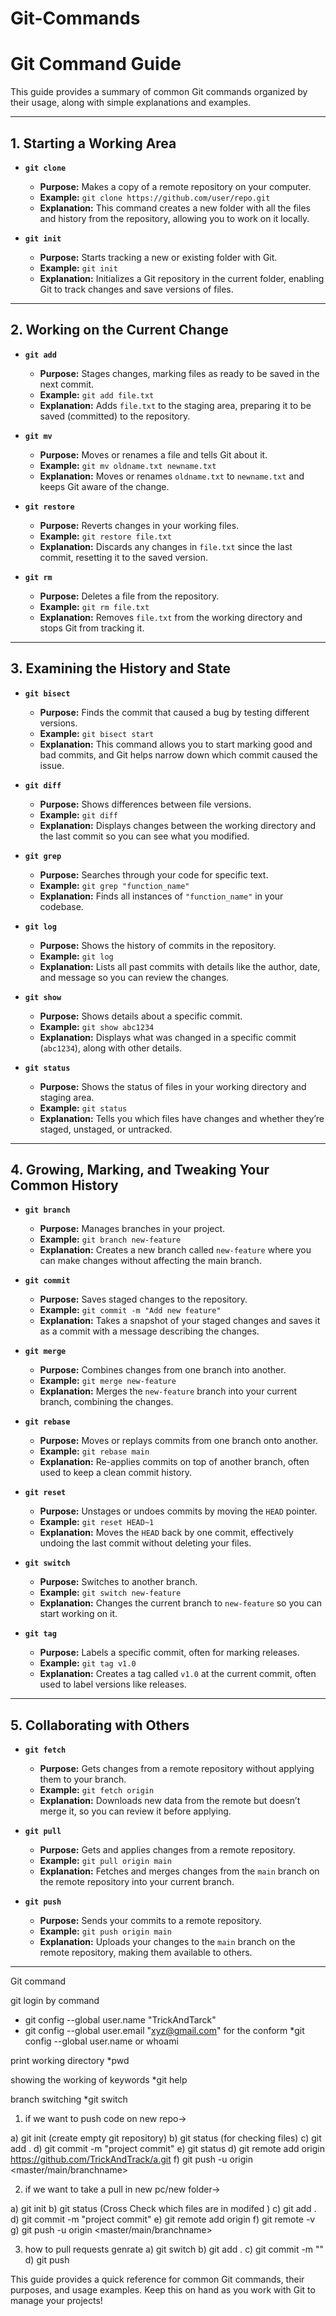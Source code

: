 # Git-Commands

# Git Command Guide

This guide provides a summary of common Git commands organized by their usage, along with simple explanations and examples.

---

## 1. Starting a Working Area

- **`git clone`**  
  - **Purpose:** Makes a copy of a remote repository on your computer.
  - **Example:** `git clone https://github.com/user/repo.git`
  - **Explanation:** This command creates a new folder with all the files and history from the repository, allowing you to work on it locally.

- **`git init`**  
  - **Purpose:** Starts tracking a new or existing folder with Git.
  - **Example:** `git init`
  - **Explanation:** Initializes a Git repository in the current folder, enabling Git to track changes and save versions of files.

---

## 2. Working on the Current Change

- **`git add`**  
  - **Purpose:** Stages changes, marking files as ready to be saved in the next commit.
  - **Example:** `git add file.txt`
  - **Explanation:** Adds `file.txt` to the staging area, preparing it to be saved (committed) to the repository.

- **`git mv`**  
  - **Purpose:** Moves or renames a file and tells Git about it.
  - **Example:** `git mv oldname.txt newname.txt`
  - **Explanation:** Moves or renames `oldname.txt` to `newname.txt` and keeps Git aware of the change.

- **`git restore`**  
  - **Purpose:** Reverts changes in your working files.
  - **Example:** `git restore file.txt`
  - **Explanation:** Discards any changes in `file.txt` since the last commit, resetting it to the saved version.

- **`git rm`**  
  - **Purpose:** Deletes a file from the repository.
  - **Example:** `git rm file.txt`
  - **Explanation:** Removes `file.txt` from the working directory and stops Git from tracking it.

---

## 3. Examining the History and State

- **`git bisect`**  
  - **Purpose:** Finds the commit that caused a bug by testing different versions.
  - **Example:** `git bisect start`
  - **Explanation:** This command allows you to start marking good and bad commits, and Git helps narrow down which commit caused the issue.

- **`git diff`**  
  - **Purpose:** Shows differences between file versions.
  - **Example:** `git diff`
  - **Explanation:** Displays changes between the working directory and the last commit so you can see what you modified.

- **`git grep`**  
  - **Purpose:** Searches through your code for specific text.
  - **Example:** `git grep "function_name"`
  - **Explanation:** Finds all instances of `"function_name"` in your codebase.

- **`git log`**  
  - **Purpose:** Shows the history of commits in the repository.
  - **Example:** `git log`
  - **Explanation:** Lists all past commits with details like the author, date, and message so you can review the changes.

- **`git show`**  
  - **Purpose:** Shows details about a specific commit.
  - **Example:** `git show abc1234`
  - **Explanation:** Displays what was changed in a specific commit (`abc1234`), along with other details.

- **`git status`**  
  - **Purpose:** Shows the status of files in your working directory and staging area.
  - **Example:** `git status`
  - **Explanation:** Tells you which files have changes and whether they’re staged, unstaged, or untracked.

---

## 4. Growing, Marking, and Tweaking Your Common History

- **`git branch`**  
  - **Purpose:** Manages branches in your project.
  - **Example:** `git branch new-feature`
  - **Explanation:** Creates a new branch called `new-feature` where you can make changes without affecting the main branch.

- **`git commit`**  
  - **Purpose:** Saves staged changes to the repository.
  - **Example:** `git commit -m "Add new feature"`
  - **Explanation:** Takes a snapshot of your staged changes and saves it as a commit with a message describing the changes.

- **`git merge`**  
  - **Purpose:** Combines changes from one branch into another.
  - **Example:** `git merge new-feature`
  - **Explanation:** Merges the `new-feature` branch into your current branch, combining the changes.

- **`git rebase`**  
  - **Purpose:** Moves or replays commits from one branch onto another.
  - **Example:** `git rebase main`
  - **Explanation:** Re-applies commits on top of another branch, often used to keep a clean commit history.

- **`git reset`**  
  - **Purpose:** Unstages or undoes commits by moving the `HEAD` pointer.
  - **Example:** `git reset HEAD~1`
  - **Explanation:** Moves the `HEAD` back by one commit, effectively undoing the last commit without deleting your files.

- **`git switch`**  
  - **Purpose:** Switches to another branch.
  - **Example:** `git switch new-feature`
  - **Explanation:** Changes the current branch to `new-feature` so you can start working on it.

- **`git tag`**  
  - **Purpose:** Labels a specific commit, often for marking releases.
  - **Example:** `git tag v1.0`
  - **Explanation:** Creates a tag called `v1.0` at the current commit, often used to label versions like releases.

---

## 5. Collaborating with Others

- **`git fetch`**  
  - **Purpose:** Gets changes from a remote repository without applying them to your branch.
  - **Example:** `git fetch origin`
  - **Explanation:** Downloads new data from the remote but doesn’t merge it, so you can review it before applying.

- **`git pull`**  
  - **Purpose:** Gets and applies changes from a remote repository.
  - **Example:** `git pull origin main`
  - **Explanation:** Fetches and merges changes from the `main` branch on the remote repository into your current branch.

- **`git push`**  
  - **Purpose:** Sends your commits to a remote repository.
  - **Example:** `git push origin main`
  - **Explanation:** Uploads your changes to the `main` branch on the remote repository, making them available to others.

---

Git command

git login by command
* git config --global user.name "TrickAndTarck" 
* git config --global user.email "xyz@gmail.com"
for the conform 
*git config --global user.name
or
whoami

print working directory
*pwd

showing the working of keywords
*git help

branch switching
*git switch <branch name> 


1) if we want to push code on new  repo->

a) git init  (create empty git repository)
b) git status (for checking files)
c) git add .
d) git commit -m "project commit"
e) git status
d) git remote add origin https://github.com/TrickAndTrack/a.git
f) git push -u origin <master/main/branchname>

2) if we want to take a pull in new pc/new folder->

a) git init
b) git status (Cross Check which files are in modifed  )
c) git add .
d) git commit -m "project commit"
e) git remote add origin <git repo url>
f) git remote -v
g) git push -u origin <master/main/branchname>


3) how to pull requests genrate
a) git switch <branch name> 
b) git add .
c) git commit -m "<Git message>"
d) git push


This guide provides a quick reference for common Git commands, their purposes, and usage examples. Keep this on hand as you work with Git to manage your projects!
